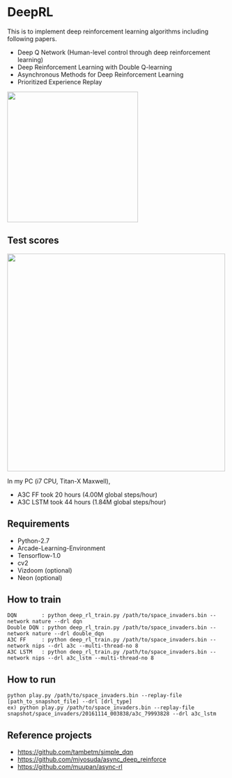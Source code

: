 # DeepRL

This is to implement deep reinforcement learning algorithms including following papers.
  - Deep Q Network (Human-level control through deep reinforcement learning) 
  - Deep Reinforcement Learning with Double Q-learning
  - Asynchronous Methods for Deep Reinforcement Learning
  - Prioritized Experience Replay

<img src="https://github.com/only4hj/DeepRL/blob/master/snapshot/space_invaders_a3c_lstm.gif" width="300">


## Test scores
<img src="https://github.com/only4hj/DeepRL/blob/master/snapshot/space_invaders_a3c.png" width="500">

In my PC (i7 CPU, Titan-X Maxwell),
  - A3C FF took 20 hours (4.00M global steps/hour)
  - A3C LSTM took 44 hours (1.84M global steps/hour)

## Requirements
  - Python-2.7
  - Arcade-Learning-Environment
  - Tensorflow-1.0
  - cv2
  - Vizdoom (optional)
  - Neon (optional)
  
## How to train
```
DQN        : python deep_rl_train.py /path/to/space_invaders.bin --network nature --drl dqn
Double DQN : python deep_rl_train.py /path/to/space_invaders.bin --network nature --drl double_dqn
A3C FF     : python deep_rl_train.py /path/to/space_invaders.bin --network nips --drl a3c --multi-thread-no 8
A3C LSTM   : python deep_rl_train.py /path/to/space_invaders.bin --network nips --drl a3c_lstm --multi-thread-no 8
```

## How to run
```
python play.py /path/to/space_invaders.bin --replay-file [path_to_snapshot_file] --drl [drl_type]
ex) python play.py /path/to/space_invaders.bin --replay-file snapshot/space_invaders/20161114_003838/a3c_79993828 --drl a3c_lstm
```

## Reference projects
  - https://github.com/tambetm/simple_dqn
  - https://github.com/miyosuda/async_deep_reinforce
  - https://github.com/muupan/async-rl
